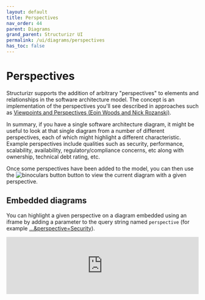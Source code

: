 ```yaml
---
layout: default
title: Perspectives
nav_order: 44
parent: Diagrams
grand_parent: Structurizr UI
permalink: /ui/diagrams/perspectives
has_toc: false
---
```


# Perspectives

Structurizr supports the addition of arbitrary "perspectives" to elements and relationships in the software
architecture model. The concept is an implementation of the perspectives you'll see described in approaches such as
[Viewpoints and Perspectives (Eoin Woods and Nick Rozanski)](https://www.viewpoints-and-perspectives.info/home/perspectives/).

In summary, if you have a single software architecture diagram, it might be useful to look at that single diagram from
a number of different perspectives, each of which might highlight a different characteristic.
Example perspectives include qualities such as security, performance, scalability, availability,
regulatory/compliance concerns, etc along with ownership, technical debt rating, etc.

Once some perspectives have been added to the model, you can then use the 
![binoculars button](../bootstrap-icons/binoculars.svg) button to view the current diagram with a given perspective.

## Embedded diagrams
<script type="text/javascript" src="https://static.structurizr.com/js/structurizr-embed.js"></script>
You can highlight a given perspective on a diagram embedded using an iframe by adding a parameter to the query string
named `perspective` (for example [...&perspective=Security](https://structurizr.com/embed/38000?diagram=LiveDeployment&diagramSelector=false&iframe=cloudServiceSecurity&perspective=Security)).

<iframe id="cloudServiceSecurity" src="https://structurizr.com/embed/38000?diagram=LiveDeployment&diagramSelector=false&iframe=cloudServiceSecurity&perspective=Security" width="100%" marginwidth="0" marginheight="0" frameborder="0" scrolling="no" allowfullscreen="true" class="thumbnail"></iframe>



